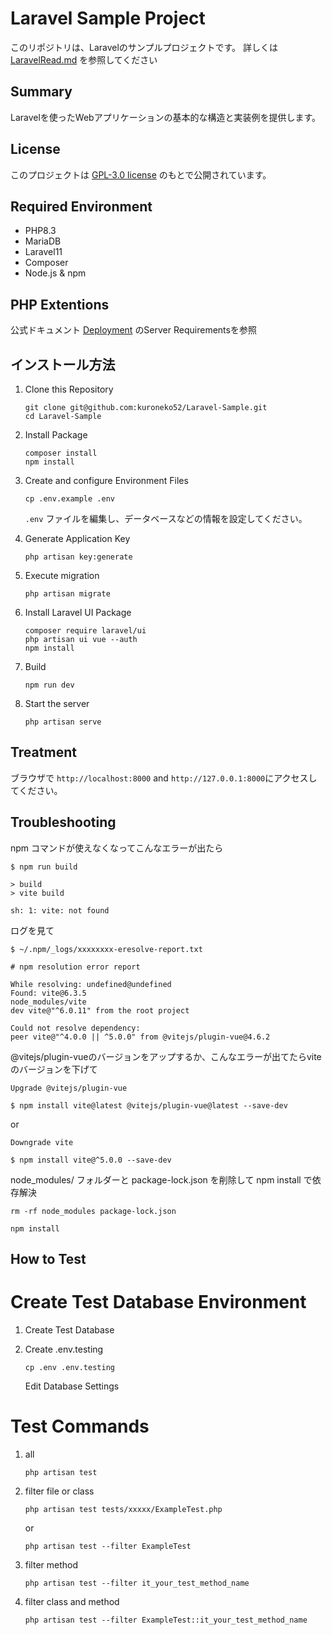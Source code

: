 # Laravel Sample Project

このリポジトリは、Laravelのサンプルプロジェクトです。
詳しくは [LaravelRead.md](https://github.com/kuroneko52/Laravel-Sample/blob/feature_readMe/LaravelRead.md) を参照してください

## Summary

Laravelを使ったWebアプリケーションの基本的な構造と実装例を提供します。

## License

このプロジェクトは [GPL-3.0 license](https://github.com/kuroneko52/Laravel-Sample?tab=GPL-3.0-1-ov-file#readme) のもとで公開されています。

## Required Environment

- PHP8.3
- MariaDB
- Laravel11
- Composer
- Node.js & npm

## PHP Extentions
公式ドキュメント [Deployment](https://laravel.com/docs/11.x/deployment#server-requirements) のServer Requirementsを参照

## インストール方法

1. Clone this Repository

   ```
   git clone git@github.com:kuroneko52/Laravel-Sample.git
   cd Laravel-Sample
   ```

2. Install Package

   ```
   composer install
   npm install
   ```

3. Create and configure Environment Files

   ```
   cp .env.example .env
   ```

   `.env` ファイルを編集し、データベースなどの情報を設定してください。

4. Generate Application Key

   ```
   php artisan key:generate
   ```

5. Execute migration

   ```
   php artisan migrate
   ```

6. Install Laravel UI Package

   ```
   composer require laravel/ui
   php artisan ui vue --auth
   npm install
   ```
   
7. Build

   ```
   npm run dev
   ```

8. Start the server

   ```
   php artisan serve
   ```

## Treatment

ブラウザで `http://localhost:8000` and `http://127.0.0.1:8000`にアクセスしてください。

## Troubleshooting

npm コマンドが使えなくなってこんなエラーが出たら

   ```
   $ npm run build

   > build
   > vite build

   sh: 1: vite: not found
   ```

ログを見て

   ```
   $ ~/.npm/_logs/xxxxxxxx-eresolve-report.txt

   # npm resolution error report

   While resolving: undefined@undefined
   Found: vite@6.3.5
   node_modules/vite
   dev vite@"^6.0.11" from the root project

   Could not resolve dependency:
   peer vite@"^4.0.0 || ^5.0.0" from @vitejs/plugin-vue@4.6.2
   ```

@vitejs/plugin-vueのバージョンをアップするか、こんなエラーが出てたらviteのバージョンを下げて

   ```
   Upgrade @vitejs/plugin-vue

   $ npm install vite@latest @vitejs/plugin-vue@latest --save-dev
   ```

or
   
   ```
   Downgrade vite
   
   $ npm install vite@^5.0.0 --save-dev
   ```

node_modules/ フォルダーと package-lock.json を削除して npm install で依存解決
   ```
   rm -rf node_modules package-lock.json

   npm install
   ```

## How to Test

# Create Test Database Environment

1. Create Test Database

2. Create .env.testing

   ```
   cp .env .env.testing
   ```

   Edit Database Settings

# Test Commands

1. all
   ```
   php artisan test
   ```

2. filter file or class
   ```
   php artisan test tests/xxxxx/ExampleTest.php
   ```

   or

   ```
   php artisan test --filter ExampleTest
   ```

3. filter method
   ```
   php artisan test --filter it_your_test_method_name
   ```

4. filter class and method
   ```
   php artisan test --filter ExampleTest::it_your_test_method_name
   ```
